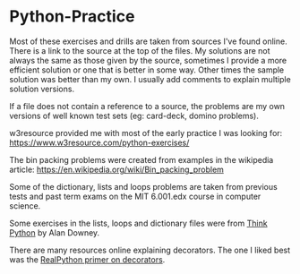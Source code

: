 # Python-Practice

Most of these exercises and drills are taken from sources I've found online. There is a link to the source at the top of the files. My solutions are not always the same as those given by the source, sometimes I provide a more efficient solution or one that is better in some way. Other times the sample solution was better than my own. I usually add comments to explain multiple solution versions. 

If a file does not contain a reference to a source, the problems are my own versions of well known test sets (eg: card-deck, domino problems). 

w3resource provided me with most of the early practice I was looking for:
https://www.w3resource.com/python-exercises/ 

The bin packing problems were created from examples in the wikipedia article:
https://en.wikipedia.org/wiki/Bin_packing_problem

Some of the dictionary, lists and loops problems are taken from previous tests and past term exams on the MIT 6.001.edx course in computer science.

Some exercises in the lists, loops and dictionary files were from [Think Python](http://greenteapress.com/thinkpython2/thinkpython2.pdf) by Alan Downey.

There are many resources online explaining decorators. The one I liked best was the [RealPython primer on decorators](https://realpython.com/primer-on-python-decorators/). 



